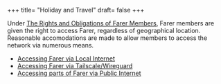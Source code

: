 +++
title= "Holiday and Travel"
draft= false
+++

Under [The Rights and Obligations of Farer Members](/fedlex/2022-001), Farer members are given the right to access Farer, regardless of geographical location. Reasonable accomodations are made to allow members to access the network via numerous means.

- [Accessing Farer via Local Internet](/members/lan-connect)
- [Accessing Farer via Tailscale/Wireguard](/members/vpn-connect)
- [Accessing parts of Farer via Public Internet](/members/public-access)
